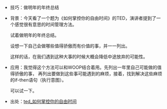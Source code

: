 + 技巧：做明年的年终总结
+ 背景：今天看了一个题为《如何掌控你的自由时间》的TED，演讲者提到了一个感觉很有意思的时间管理方法。

  试着做明年的年终总结。

  设想一下自己会做哪些值得骄傲而有价值的事，并一一列出。
  
  这样的话，在我们遇到这种大事的时候大概会降低中途放弃的可能性。
+ 应用：我觉得这个方法可以和WOOP结合着用。先列出一年里自己可能做的值得骄傲的事，
再列出要做到这些事可能遇到的麻烦，接着，找到解决这些麻烦的if-then语句（执行意图）。

  可以试一下。
+ 出处：[ted_如何掌控你的自由时间](http://open.163.com/movie/2016/12/I/B/MC82BCQAN_MC8U8L3IB.html)
